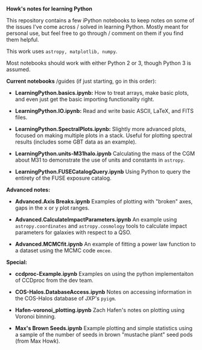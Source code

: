**Howk's notes for learning Python**

This repository contains a few iPython notebooks to keep notes on some of the issues I've come across / solved in learning Python. Mostly meant for personal use, but feel free to go through / comment on them if you find them helpful.

This work uses `astropy, matplotlib, numpy`.

Most notebooks should work with either Python 2 or 3, though Python 3 is assumed.

**Current notebooks** /guides (if just starting, go in this order):

* **LearningPython.basics.ipynb:** How to treat arrays, make basic plots, and even just get the basic importing functionality right.

* **LearningPython.IO.ipynb:** Read and write basic ASCII, LaTeX, and FITS files.

* **LearningPython.SpectralPlots.ipynb:** Slightly more advanced plots, focused on making multiple plots in a stack. Useful for plotting spectral results (includes some GBT data as an example).

* **LearningPython.units-M31halo.ipynb** Calculating the mass of the CGM about M31 to demonstrate the use of units and constants in `astropy`.

* **LearningPython.FUSECatalogQuery.ipynb** Using Python to query the entirety of the FUSE exposure catalog.


**Advanced notes:**
* **Advanced.Axis Breaks.ipynb** Examples of plotting with "broken" axes, gaps in the x or y plot ranges.

* **Advanced.CalculateImpactParameters.ipynb** An example using `astropy.coordinates` and `astropy.cosmology` tools to calculate impact parameters for galaxies with respect to a QSO.

* **Advanced.MCMCfit.ipynb** An example of fitting a power law function to a dataset using the MCMC code `emcee`.

**Special:**
* **ccdproc-Example.ipynb** Examples on using the python implementaiton of CCDproc from the dev team.

* **COS-Halos.DatabaseAccess.ipynb** Notes on accessing information in the COS-Halos database of JXP's `pyigm`.

* **Hafen-voronoi_plotting.ipynb** Zach Hafen's notes on plotting using Voronoi binning.

* **Max's Brown Seeds.ipynb** Example plotting and simple statistics using a sample of the number of seeds in brown "mustache plant" seed pods (from Max Howk).
